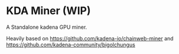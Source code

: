 # KDA Miner (WIP)

A Standalone kadena GPU miner.

Heavily based on https://github.com/kadena-io/chainweb-miner and https://github.com/kadena-community/bigolchungus
